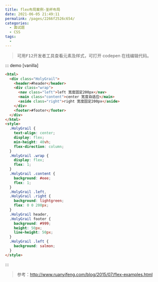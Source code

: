 ```yaml
---
title: flex布局案例-圣杯布局
date: 2021-06-05 21:49:11
permalink: /pages/2266f2526c654/
categories:
  - 面试题
  - CSS
tags:
  - 
---
```

> 可用<kbd>F12</kbd>开发者工具查看元素及样式，可打开 codepen 在线编辑代码。

::: demo [vanilla]

```html
<html>
  <div class="HolyGrail">
    <header>#header</header>
    <div class="wrap">
      <nav class="left">left 宽度固定200px</nav>
      <main class="content">center 宽度自适应</main>
      <aside class="right">right 宽度固定200px</aside>
    </div>
    <footer>#footer</footer>
  </div>
</html>
<style>
  .HolyGrail {
    text-align: center;
    display: flex;
    min-height: 40vh;
    flex-direction: column;
  }
  .HolyGrail .wrap {
    display: flex;
    flex: 1;
  }
  .HolyGrail .content {
    background: #eee;
    flex: 1;
  }
  .HolyGrail .left,
  .HolyGrail .right {
    background: lightgreen;
    flex: 0 0 200px;
  }
  .HolyGrail header,
  .HolyGrail footer {
    background: #999;
    height: 50px;
    line-height: 50px;
  }
  .HolyGrail .left {
    background: salmon;
  }
</style>
```

:::

> 参考：<http://www.ruanyifeng.com/blog/2015/07/flex-examples.html>
